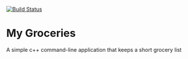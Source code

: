 [![Build Status](https://travis-ci.org/lwommack/MyGroceries.svg?branch=master)](https://travis-ci.org/lwommack/MyGroceries)

# My Groceries

A simple c++ command-line application that keeps a short grocery list
